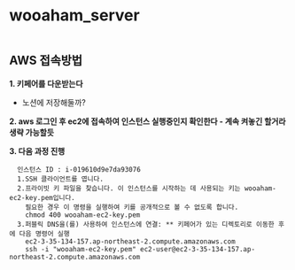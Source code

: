# wooaham_server
```
```

## AWS 접속방법
**1. 키페어를 다운받는다**
  - 노션에 저장해둘까?

**2. aws 로그인 후 ec2에 접속하여 인스턴스 실행중인지 확인한다 - 계속 켜놓긴 할거라 생략 가능할듯**

**3. 다음 과정 진행** 
```
  인스턴스 ID : i-019610d9e7da93076
  1.SSH 클라이언트를 엽니다.
  2.프라이빗 키 파일을 찾습니다. 이 인스턴스를 시작하는 데 사용되는 키는 wooaham-ec2-key.pem입니다.
    필요한 경우 이 명령을 실행하여 키를 공개적으로 볼 수 없도록 합니다.
    chmod 400 wooaham-ec2-key.pem
  3.퍼블릭 DNS을(를) 사용하여 인스턴스에 연결: ** 키페어가 있는 디렉토리로 이동한 후에 다음 명령어 실행
    ec2-3-35-134-157.ap-northeast-2.compute.amazonaws.com
    ssh -i "wooaham-ec2-key.pem" ec2-user@ec2-3-35-134-157.ap-northeast-2.compute.amazonaws.com
 ```

 
